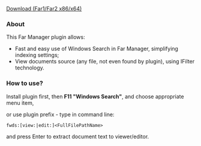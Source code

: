 ﻿[Download (Far1/Far2 x86/x64)](http://code.google.com/p/conemu-maximus5/downloads/list?q=FarWDS)

### About ###
This Far Manager plugin allows:
  * Fast and easy use of Windows Search in Far Manager, simplifying indexing settings;
  * View documents source (any file, not even found by plugin), using IFilter technology.

### How to use? ###
Install plugin first, then **F11 "Windows Search"**, and choose appropriate menu item,

or use plugin prefix - type in command line:
```
fwds:[view:|edit:]<FullFilePathName>
```
and press Enter to extract document text to viewer/editor.